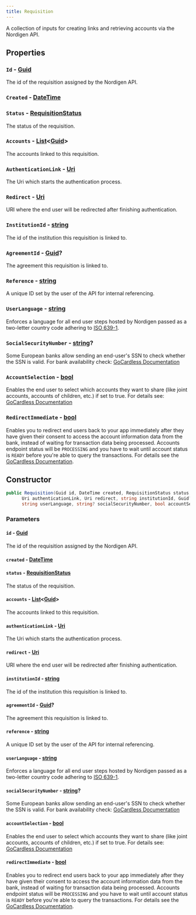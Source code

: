 ```yaml
---
title: Requisition
---
```


A collection of inputs for creating links and retrieving accounts via the Nordigen API.

## Properties

### `Id` - [Guid](https://learn.microsoft.com/en-us/dotnet/api/system.guid)

The id of the requisition assigned by the Nordigen API.

### `Created` - [DateTime](https://learn.microsoft.com/en-us/dotnet/api/system.datetime)

### `Status` - [RequisitionStatus](TODO)

The status of the requisition.

### `Accounts` - [List](https://learn.microsoft.com/en-us/dotnet/api/system.collections.generic.list-1)\<[Guid](https://learn.microsoft.com/en-us/dotnet/api/system.guid)\>

The accounts linked to this requisition.

### `AuthenticationLink` - [Uri](https://learn.microsoft.com/en-us/dotnet/api/system.uri)

The Uri which starts the authentication process.

### `Redirect` - [Uri](https://learn.microsoft.com/en-us/dotnet/api/system.uri)

URI where the end user will be redirected after finishing authentication.

### `InstitutionId` - [string](https://learn.microsoft.com/en-us/dotnet/csharp/language-reference/builtin-types/reference-types#the-string-type)

The id of the institution this requisition is linked to.

### `AgreementId` - [Guid](https://learn.microsoft.com/en-us/dotnet/api/system.guid)?

The agreement this requisition is linked to.

### `Reference` - [string](https://learn.microsoft.com/en-us/dotnet/csharp/language-reference/builtin-types/reference-types#the-string-type)

A unique ID set by the user of the API for internal referencing.

### `UserLanguage` - [string](https://learn.microsoft.com/en-us/dotnet/csharp/language-reference/builtin-types/reference-types#the-string-type)

Enforces a language for all end user steps hosted by Nordigen passed as a two-letter country code adhering to [ISO 639-1](https://wikipedia.org/wiki/ISO_639-1).

### `SocialSecurityNumber` - [string](https://learn.microsoft.com/en-us/dotnet/csharp/language-reference/builtin-types/reference-types#the-string-type)?

Some European banks allow sending an end-user's SSN to check whether the SSN is valid. For bank availability check: [GoCardless Documentation](https://nordigen.zendesk.com/hc/en-gb/articles/6761166365085-SSN-verification-feature-for-specific-banks)

### `AccountSelection` - [bool](https://learn.microsoft.com/en-us/dotnet/csharp/language-reference/builtin-types/bool)

Enables the end user to select which accounts they want to share (like joint accounts, accounts of children, etc.) if set to true. For details see: [GoCardless Documentation](https://nordigen.zendesk.com/hc/en-gb/articles/6760703821725-Account-selection-feature)

### `RedirectImmediate` - [bool](https://learn.microsoft.com/en-us/dotnet/csharp/language-reference/builtin-types/bool)

Enables you to redirect end users back to your app immediately after they have given their consent to access the account information data from the bank, instead of waiting for transaction data being processed. Accounts endpoint status will be `PROCESSING` and you have to wait until account status is `READY` before you're able to query the transactions. For details see the [GoCardless Documentation](https://nordigen.zendesk.com/hc/en-gb/articles/6772857816477-Immediate-end-user-redirect-from-bank-after-consent).

## Constructor

```csharp
public Requisition(Guid id, DateTime created, RequisitionStatus status, List<Guid> accounts,
      Uri authenticationLink, Uri redirect, string institutionId, Guid? agreementId, string reference,
      string userLanguage, string? socialSecurityNumber, bool accountSelection, bool redirectImmediate)
```

### Parameters

#### `id` - [Guid](https://learn.microsoft.com/en-us/dotnet/api/system.guid)

The id of the requisition assigned by the Nordigen API.

#### `created` - [DateTime](https://learn.microsoft.com/en-us/dotnet/api/system.datetime)

#### `status` - [RequisitionStatus](TODO)

The status of the requisition.

#### `accounts` - [List](https://learn.microsoft.com/en-us/dotnet/api/system.collections.generic.list-1)\<[Guid](https://learn.microsoft.com/en-us/dotnet/api/system.guid)\>

The accounts linked to this requisition.

#### `authenticationLink` - [Uri](https://learn.microsoft.com/en-us/dotnet/api/system.uri)

The Uri which starts the authentication process.

#### `redirect` - [Uri](https://learn.microsoft.com/en-us/dotnet/api/system.uri)

URI where the end user will be redirected after finishing authentication.

#### `institutionId` - [string](https://learn.microsoft.com/en-us/dotnet/csharp/language-reference/builtin-types/reference-types#the-string-type)

The id of the institution this requisition is linked to.

#### `agreementId` - [Guid](https://learn.microsoft.com/en-us/dotnet/api/system.guid)?

The agreement this requisition is linked to.

#### `reference` - [string](https://learn.microsoft.com/en-us/dotnet/csharp/language-reference/builtin-types/reference-types#the-string-type)

A unique ID set by the user of the API for internal referencing.

#### `userLanguage` - [string](https://learn.microsoft.com/en-us/dotnet/csharp/language-reference/builtin-types/reference-types#the-string-type)

Enforces a language for all end user steps hosted by Nordigen passed as a two-letter country code adhering to [ISO 639-1](https://wikipedia.org/wiki/ISO_639-1).

#### `socialSecurityNumber` - [string](https://learn.microsoft.com/en-us/dotnet/csharp/language-reference/builtin-types/reference-types#the-string-type)?

Some European banks allow sending an end-user's SSN to check whether the SSN is valid. For bank availability check: [GoCardless Documentation](https://nordigen.zendesk.com/hc/en-gb/articles/6761166365085-SSN-verification-feature-for-specific-banks)

#### `accountSelection` - [bool](https://learn.microsoft.com/en-us/dotnet/csharp/language-reference/builtin-types/bool)

Enables the end user to select which accounts they want to share (like joint accounts, accounts of children, etc.) if set to true. For details see: [GoCardless Documentation](https://nordigen.zendesk.com/hc/en-gb/articles/6760703821725-Account-selection-feature)

#### `redirectImmediate` - [bool](https://learn.microsoft.com/en-us/dotnet/csharp/language-reference/builtin-types/bool)

Enables you to redirect end users back to your app immediately after they have given their consent to access the account information data from the bank, instead of waiting for transaction data being processed. Accounts endpoint status will be `PROCESSING` and you have to wait until account status is `READY` before you're able to query the transactions. For details see the [GoCardless Documentation](https://nordigen.zendesk.com/hc/en-gb/articles/6772857816477-Immediate-end-user-redirect-from-bank-after-consent).
